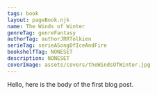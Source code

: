```yaml
---
tags: book
layout: pageBook.njk
name: The Winds of Winter
genreTag: genreFantasy
authorTag: authorJRRTolkien
serieTag: serieASongOfIceAndFire
bookshelfTag: NONESET
description: NONESET
coverImage: assets/covers/theWindsOfWinter.jpg
---
```


Hello, here is the body of the first blog post.
